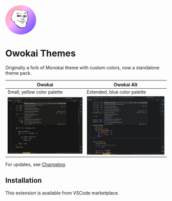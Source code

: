 <img src="https://github.com/toiletbril/Owokai/raw/HEAD/icon.png" width="96">

#  Owokai Themes

Originally a fork of Monokai theme with custom colors,
now a standalone theme pack.

| Owokai                                      | Owokai Alt                                     |
| ------------------------------------------- | ---------------------------------------------- |
| Small, yellow color palette                 | Extended, blue color palette                   |
| <img src="https://github.com/toiletbril/Owokai/raw/HEAD/owokaipreview.png" width="500"> | <img src="https://github.com/toiletbril/Owokai/raw/HEAD/owokaialtpreview.png" width="500"> |

For updates, see [Changelog](https://github.com/toiletbril/Owokai/blob/HEAD/CHANGELOG.md).

## Installation

This extension is available from VSCode marketplace.